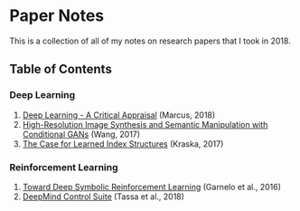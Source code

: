 # Paper Notes

This is a collection of all of my notes on research papers that I took in 2018.

## Table of Contents

### Deep Learning

1. [Deep Learning - A Critical Appraisal](https://github.com/stevenschmatz/paper-notes/blob/master/Deep%20Learning/Deep%20Learning%20-%20A%20Critical%20Appraisal%20(Marcus%2C%202018).pdf) (Marcus, 2018)
2. [High-Resolution Image Synthesis and Semantic Manipulation with Conditional GANs](https://github.com/stevenschmatz/paper-notes/blob/master/Deep%20Learning/High-Resolution%20Image%20Synthesis%20and%20Semantic%20Manipulation%20with%20Conditional%20GANs%20(Wang%2C%202017).pdf) (Wang, 2017)
3. [The Case for Learned Index Structures]() (Kraska, 2017)

### Reinforcement Learning

1. [Toward Deep Symbolic Reinforcement Learning](https://github.com/stevenschmatz/paper-notes/blob/master/Reinforcement%20Learning/Towards%20Deep%20Symbolic%20Reinforcement%20Learning%20(Garnelo%2C%202016).pdf) (Garnelo et al., 2016)
2. [DeepMind Control Suite](https://github.com/stevenschmatz/paper-notes/blob/master/Reinforcement%20Learning/DeepMind%20Control%20Suite%20(Tasha%2C%202018).pdf) (Tassa et al., 2018)